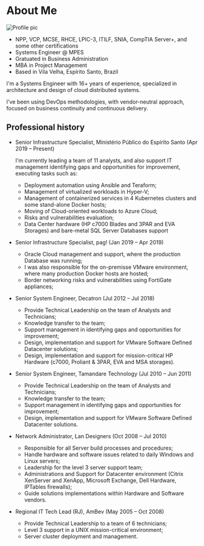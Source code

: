 # About Me

![Profile pic](https://media.licdn.com/dms/image/C4E03AQHzuUTPyKd0dg/profile-displayphoto-shrink_200_200/0?e=1570060800&v=beta&t=84qs_9PMSewg-_7aT-8BDjo_jj6NJFMls9ScCHFRu24)
- NPP, VCP, MCSE, RHCE, LPIC-3, ITILF, SNIA, CompTIA Server+, and some other certifications
- Systems Engineer @ MPES
- Gratuated in Business Administration
- MBA in Project Management
- Based in Vila Velha, Espírito Santo, Brazil

I'm a Systems Engineer with 16+ years of experience, specialized in architecture and design of cloud distributed systems.

I've been using DevOps methodologies, with vendor-neutral approach, focused on business continuity and continuous delivery.

## Professional history

- Senior Infrastructure Specialist, Ministério Público do Espírito Santo (Apr 2019 – Present)

  I'm currently leading a team of 11 analysts, and also support IT management identifying gaps and opportunities for improvement, executing tasks such as:

  - Deployment automation using Ansible and Teraform;
  - Management of virtualized workloads in Hyper-V;
  - Management of containerized services in 4 Kubernetes clusters and some stand-alone Docker hosts;
  - Moving of Cloud-oriented workloads to Azure Cloud;
  - Risks and vulnerabilities evaluation;
  - Data Center hardware (HP c7000 Blades and 3PAR and EVA Storages) and bare-metal SQL Server Databases support

- Senior Infrastructure Specialist, pag! (Jan 2019 – Apr 2019)
  - Oracle Cloud management and support, where the production Database was running;
  - I was also responsible for the on-premisse VMware environment, where many production Docker hosts are hosted;
  - Border networking risks and vulnerabilities using FortiGate appliances;

- Senior System Engineer, Decatron (Jul 2012 – Jul 2018)
  - Provide Technical Leadership on the team of Analysts and Technicians;
  - Knowledge transfer to the team;
  - Support management in identifying gaps and opportunities for improvement;
  - Design, implementation and support for VMware Software Defined Datacenter solutions;
  - Design, implementation and support for mission-critical HP Hardware (c7000, Proliant & 3PAR, EVA and MSA storages).

- Senior System Engineer, Tamandare Technology (Jul 2010 – Jun 2011)
  - Provide Technical Leadership on the team of Analysts and Technicians;
  - Knowledge transfer to the team;
  - Support management in identifying gaps and opportunities for improvement;
  - Design, implementation and support for VMware Software Defined Datacenter solutions.

- Network Administrator, Lan Designers (Oct 2008 – Jul 2010)
  - Responsible for all Server build processes and procedures;
  - Handle hardware and software issues related to daily Windows and Linux servers;
  - Leadership for the level 3 server support team;
  - Administrations and Support for Datacenter environment (Citrix XenServer and XenApp, Microsoft Exchange, Dell Hardware, IPTables firewalls);
  - Guide solutions implementations within Hardware and Software vendors.

- Regional IT Tech Lead (RJ), AmBev (May 2005 – Oct 2008)
  - Provide Technical Leadership to a team of 6 technicians;
  - Level 3 support in a UNIX mission-critical environment;
  - Server cluster deployment and management.
